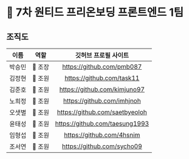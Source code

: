 # 👋 7차 원티드 프리온보딩 프론트엔드 1팀
## 조직도
|이름|역할|깃허브 프로필 사이트|
|:------:|:---:|:---:|
|박승민|👮‍ 조장|https://github.com/pmb087|
|김정현|🧑 조원|https://github.com/task11|
|김준호|🧑 조원|https://github.com/kimjuno97|
|노희정|👩 조원|https://github.com/imhjnoh|
|오샛별|👩 조원|https://github.com/saetbyeoloh|
|윤태성|🧑 조원|https://github.com/taesung1993|
|임형섭|🧑 조원|https://github.com/4hsnim|
|조서연|👩 조원|https://github.com/sycho09|
<!--

**Here are some ideas to get you started:**

🙋‍♀️ A short introduction - what is your organization all about?
🌈 Contribution guidelines - how can the community get involved?
👩‍💻 Useful resources - where can the community find your docs? Is there anything else the community should know?
🍿 Fun facts - what does your team eat for breakfast?
🧙 Remember, you can do mighty things with the power of [Markdown](https://docs.github.com/github/writing-on-github/getting-started-with-writing-and-formatting-on-github/basic-writing-and-formatting-syntax)
-->
